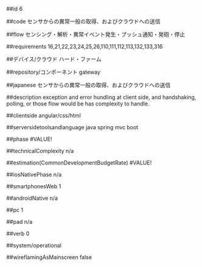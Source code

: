 ##id
6

##code
センサからの異常一般の取得、およびクラウドへの送信

##flow
センシング・解析・異常イベント発生・プッシュ通知・発砲・停止

##requirements
16,21,22,23,24,25,26,110,111,112,113,132,133,316

##デバイス/クラウド
ハード・ファーム

##repository/コンポーネント
gateway

##japanese
センサからの異常一般の取得、およびクラウドへの送信

##description
exception and error hundling at client side, and handshaking, polling, or those flow would be has complexity to handle.

##clientside
angular/css/html

##serversidetoolsandlanguage
java spring mvc boot

##phase
#VALUE!

##technicalComplexity
n/a

##estimation(CommonDevelopmentBudgetRate)
#VALUE!

##iosNativePhase
n/a

##smartphonesWeb
1

##androidNative
n/a

##pc
1

##pad
n/a

##verb
0

##system/operational


##wireflamingAsMainscreen
false
